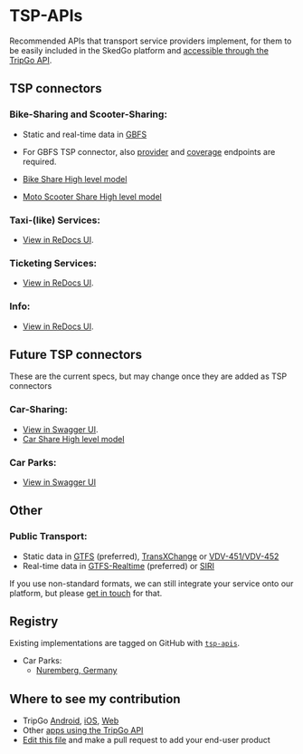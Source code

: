# TSP-APIs

Recommended APIs that transport service providers implement, for them to be easily included in the SkedGo platform and [accessible through the TripGo API](https://developer.tripgo.com).

## TSP connectors

### Bike-Sharing and Scooter-Sharing:

- Static and real-time data in [GBFS](https://github.com/NABSA/gbfs) 
- For GBFS TSP connector, also [provider](shared/#operation/provider) and [coverage](shared/#operation/coverage) endpoints are required.

- [Bike Share High level model](model/BikeShare.md) 
- [Moto Scooter Share High level model](model/MotoScooterShare.md)

### Taxi-(like) Services:

- [View in ReDocs UI](taxi).

### Ticketing Services:

- [View in ReDocs UI](ticketing).

### Info:

- [View in ReDocs UI](info).

## Future TSP connectors

These are the current specs, but may change once they are added as TSP connectors

### Car-Sharing:

- [View in Swagger UI](http://petstore.swagger.io/?url=https://raw.githubusercontent.com/skedgo/TSP-APIs/master/car-share.swagger.yaml).
- [Car Share High level model](model/CarShare.md)

### Car Parks:

- [View in Swagger UI](http://petstore.swagger.io/?url=https://raw.githubusercontent.com/skedgo/TSP-APIs/master/car-park.swagger.yaml)

## Other

### Public Transport:

- Static data in [GTFS](https://developers.google.com/transit/gtfs/reference/) (preferred), [TransXChange](http://naptan.dft.gov.uk/transxchange/) or [VDV-451/VDV-452](http://gdal.org/drv_vdv.html)
- Real-time data in [GTFS-Realtime](https://developers.google.com/transit/gtfs-realtime/reference/) (preferred) or [SIRI](http://user47094.vs.easily.co.uk/siri/)


If you use non-standard formats, we can still integrate your service onto our platform, but please [get in touch](mailto:api@tripgo.com) for that.


## Registry

Existing implementations are tagged on GitHub with [`tsp-apis`](https://github.com/topics/tsp-apis).

- Car Parks:
  - [Nuremberg, Germany](https://github.com/skedgo/de-nuremberg-api)
  

## Where to see my contribution

* TripGo [Android](https://play.google.com/store/apps/details?id=com.buzzhives.android.tripplanner), [iOS](https://itunes.apple.com/app/tripgo/id533630842), [Web](https://tripgo.com/)
* Other [apps using the TripGo API](https://skedgo.com/tripgo-api/)
* [Edit this file](https://github.com/skedgo/tripgo.connect/edit/master/README.md) and make a pull request to add your end-user product

